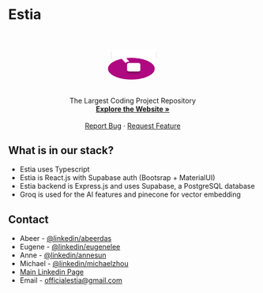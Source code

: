 # Estia

<a name="readme-top"></a>

<div align="center">
  <div align="center">
    <div><br/><br/></div>
<img src="client/src/img/Group 2061 (2).png" alt="Estia Logo" width="100" />
  </div>
  <p align="center">
    <br/>
    The Largest Coding Project Repository
    <br />
    <a href="https://estia.ai"><strong>Explore the Website »</strong></a>
    <br />
    <br />
    <a href="https://github.com/yvjnlee/estia/issues">Report Bug</a>
    ·
    <a href="https://github.com/yvjnlee/estia/issues">Request Feature</a>
  </p>
</div>

## What is in our stack?

- Estia uses Typescript
- Estia is React.js with Supabase auth (Bootsrap + MaterialUI)
- Estia backend is Express.js and uses Supabase, a PostgreSQL database
- Groq is used for the AI features and pinecone for vector embedding


## Contact

- Abeer - [@linkedin/abeerdas](https://www.linkedin.com/in/abeerdas/)
- Eugene - [@linkedin/eugenelee]()
- Anne - [@linkedin/annesun](https://www.linkedin.com/in/sunanne/)
- Michael - [@linkedin/michaelzhou](https://www.linkedin.com/in/michael-zhou-6a70b1282/)
- [Main Linkedin Page](https://www.linkedin.com/company/estia-2024/about/)
- Email - officialestia@gmail.com

